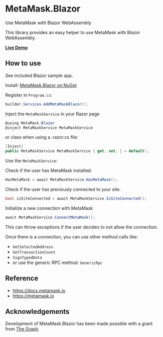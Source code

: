 # MetaMask.Blazor
Use MetaMask with Blazor WebAssembly

This library provides an easy helper to use MetaMask with Blazor WebAssembly.

**[Live Demo](https://600bkveode5ts2d3lsagn6pf4q6psed9c343e16016ma9dp2b9g0lbo.siasky.net/)**

## How to use
See included Blazor sample app.

Install: [MetaMask.Blazor on NuGet](https://www.nuget.org/packages/MetaMask.Blazor/)

Register in `Program.cs`:
```cs
builder.Services.AddMetaMaskBlazor();
```

Inject the `MetaMaskService` in your Razor page
```cs
@using MetaMask.Blazor
@inject MetaMaskService MetaMaskService
```

or class when using a .razor.cs file:
```cs
[Inject]
public MetaMaskService MetaMaskService { get; set; } = default!;
```

Use the `MetaMaskService`:

Check if the user has MetaMask installed:
```cs
HasMetaMask = await MetaMaskService.HasMetaMask();
```

Check if the user has previously connected to your site.
```cs
bool isSiteConnected = await MetaMaskService.IsSiteConnected();
```

Initialize a new connection with MetaMask
```cs
await MetaMaskService.ConnectMetaMask();
```
This can throw exceptions if the user decides to not allow the connection.

Once there is a connection, you can use other method calls like:
- `GetSelectedAddress`
- `GetTransactionCount`
- `SignTypedData`
- or use the generic RPC method: `GenericRpc`

## Reference
- https://docs.metamask.io
- https://metamask.io

## Acknowledgements
Development of MetaMask.Blazor has been made possible with a grant from [The Graph](https://thegraph.com/blog/wave-one-funding).